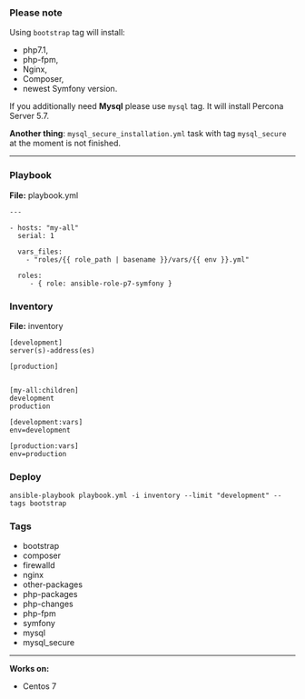 ### Please note
Using `bootstrap` tag will install:
 - php7.1, 
 - php-fpm, 
 - Nginx, 
 - Composer, 
 - newest Symfony version.

If you additionally need **Mysql** please use `mysql` tag. It will install Percona Server 5.7.

**Another thing**: `mysql_secure_installation.yml` task with tag `mysql_secure` at the moment is not finished.

---

### Playbook

**File:** playbook.yml

```
---
 
- hosts: "my-all"
  serial: 1
  
  vars_files:
    - "roles/{{ role_path | basename }}/vars/{{ env }}.yml"

  roles:
     - { role: ansible-role-p7-symfony }
```


### Inventory
**File:** inventory
```
[development]
server(s)-address(es)

[production]


[my-all:children]
development
production

[development:vars]
env=development

[production:vars]
env=production

```


### Deploy
```
ansible-playbook playbook.yml -i inventory --limit "development" --tags bootstrap
```

### Tags
* bootstrap
* composer
* firewalld
* nginx
* other-packages
* php-packages
* php-changes
* php-fpm
* symfony
* mysql
* mysql_secure

---

**Works on:** 
  - Centos 7
